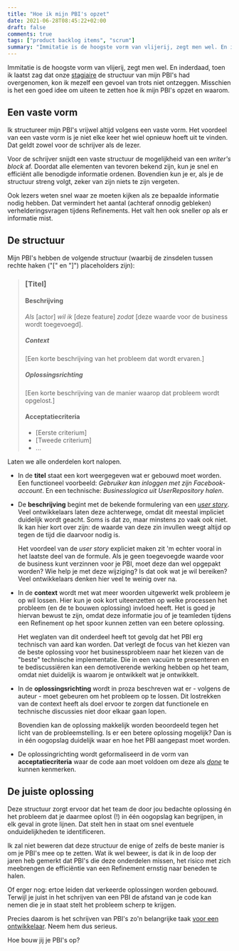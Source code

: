 ```yaml
---
title: "Hoe ik mijn PBI's opzet"
date: 2021-06-28T08:45:22+02:00
draft: false
comments: true
tags: ["product backlog items", "scrum"]
summary: "Immitatie is de hoogste vorm van vlijerij, zegt men wel. En inderdaad, toen ik laatst zag dat onze stagiaire de structuur van mijn PBI's had overgenomen, kon ik mezelf een gevoel van trots niet ontzeggen. Misschien is het een goed idee om uiteen te zetten hoe ik mijn PBI's opzet en waarom."
---
```


Immitatie is de hoogste vorm van vlijerij, zegt men wel. En inderdaad, toen ik laatst zag dat onze [stagiaire](/blog/21/06/niet-zo-bijzonder/) de structuur van mijn PBI's had overgenomen, kon ik mezelf een gevoel van trots niet ontzeggen. Misschien is het een goed idee om uiteen te zetten hoe ik mijn PBI's opzet en waarom.


## Een vaste vorm


Ik structureer mijn PBI's vrijwel altijd volgens een vaste vorm. Het voordeel van een vaste vorm is je niet elke keer het wiel opnieuw hoeft uit te vinden. Dat geldt zowel voor de schrijver als de lezer. 


Voor de schrijver snijdt een vaste structuur de mogelijkheid van een *writer's block* af. Doordat alle elementen van tevoren bekend zijn, kun je snel en efficiënt alle benodigde informatie ordenen. Bovendien kun je er, als je de structuur streng volgt, zeker van zijn niets te zijn vergeten. 


Ook lezers weten snel waar ze moeten kijken als ze bepaalde informatie nodig hebben. Dat vermindert het aantal (achteraf onnodig gebleken) verhelderingsvragen tijdens Refinements. Het valt hen ook sneller op als er informatie mist.


## De structuur


Mijn PBI's hebben de volgende structuur (waarbij de zinsdelen tussen rechte haken ("[" en "]") placeholders zijn):


> ### [Titel]
>
> #### Beschrijving
>
> *Als* [actor] *wil ik* [deze feature] *zodat* [deze waarde voor de business wordt toegevoegd].
>
> ##### Context
>
> [Een korte beschrijving van het probleem dat wordt ervaren.]
>
> ##### Oplossingsrichting
>
> [Een korte beschrijving van de manier waarop dat probleem wordt opgelost.]
>
> #### Acceptatiecriteria
>
> * [Eerste criterium]
> * [Tweede criterium]
> *  ...


Laten we alle onderdelen kort nalopen.

- In de **titel** staat een kort weergegeven wat er gebouwd moet worden. Een functioneel voorbeeld: *Gebruiker kan inloggen met zijn Facebook-account*. En een technische: *Businesslogica uit UserRepository halen*.

- De **beschrijving** begint met de bekende formulering van een [*user story*](https://en.wikipedia.org/wiki/User_story). Veel ontwikkelaars laten deze achterwege, omdat dit meestal impliciet duidelijk wordt geacht. Soms is dat zo, maar minstens zo vaak ook niet. Ik kan hier kort over zijn: de waarde van deze zin invullen weegt altijd op tegen de tijd die daarvoor nodig is. 

  Het voordeel van de *user story* expliciet maken zit 'm echter vooral in het laatste deel van de formule. Als je geen toegevoegde waarde voor de business kunt verzinnen voor je PBI, moet deze dan wel opgepakt worden? Wie help je met deze wijziging? Is dat ook wat je wil bereiken? Veel ontwikkelaars denken hier veel te weinig over na.

- In de **context** wordt met wat meer woorden uitgewerkt welk probleem je op wil lossen. Hier kun je ook kort uiteenzetten op welke processen het probleem (en de te bouwen oplossing) invloed heeft. Het is goed je hiervan bewust te zijn, omdat deze informatie jou of je teamleden tijdens een Refinement op het spoor kunnen zetten van een betere oplossing.

  Het weglaten van dit onderdeel heeft tot gevolg dat het PBI erg technisch van aard kan worden. Dat verlegt de focus van het kiezen van de beste oplossing voor het businessprobleem naar het kiezen van de "beste" technische implementatie. Die in een vacuüm te presenteren en te bediscussiëren kan een demotiverende werking hebben op het team, omdat niet duidelijk is waarom je ontwikkelt wat je ontwikkelt.

- In de **oplossingsrichting** wordt in proza beschreven wat er - volgens de auteur - moet gebeuren om het probleem op te lossen. Dit lostrekken van de context heeft als doel ervoor te zorgen dat functionele en technische discussies niet door elkaar gaan lopen. 

  Bovendien kan de oplossing makkelijk worden beoordeeld tegen het licht van de probleemstelling. Is er een betere oplossing mogelijk? Dan is in één oogopslag duidelijk waar en hoe het PBI aangepast moet worden. 

- De oplossingrichting wordt geformaliseerd in de vorm van **acceptatiecriteria** waar de code aan moet voldoen om deze als [*done*](https://www.scrum.org/resources/blog/getting-started-definition-done-dod) te kunnen kenmerken.


## De juiste oplossing


Deze structuur zorgt ervoor dat het team de door jou bedachte oplossing én het probleem dat je daarmee oplost (!) in één oogopslag kan begrijpen, in elk geval in grote lijnen. Dat stelt hen in staat om snel eventuele onduidelijkheden te identificeren.


Ik zal niet beweren dat deze structuur de enige of zelfs de beste manier is om je PBI's mee op te zetten. Wat ik wel beweer, is dat ik in de loop der jaren heb gemerkt dat PBI's die deze onderdelen missen, het risico met zich meebrengen de efficiëntie van een Refinement ernstig naar beneden te halen. 


Of erger nog: ertoe leiden dat verkeerde oplossingen worden gebouwd. Terwijl je juist in het schrijven van een PBI de afstand van je code kan nemen die je in staat stelt het probleem scherp te krijgen. 


Precies daarom is het schrijven van PBI's zo'n belangrijke taak [voor een ontwikkelaar](/blog/21/06/schrijf-pbis-en-doe-het-goed/). Neem hem dus serieus.


Hoe bouw jij je PBI's op?
